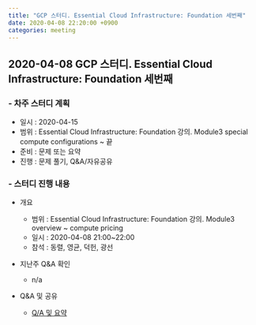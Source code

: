 ```yaml
---
title: "GCP 스터디. Essential Cloud Infrastructure: Foundation 세번째"
date: 2020-04-08 22:20:00 +0900
categories: meeting
---
```


## 2020-04-08 GCP 스터디. Essential Cloud Infrastructure: Foundation 세번째

### - 차주 스터디 계획
  - 일시 : 2020-04-15
  - 범위 : Essential Cloud Infrastructure: Foundation 강의. Module3 special compute configurations ~ 끝
  - 준비 : 문제 또는 요약
  - 진행 : 문제 풀기, Q&A/자유공유

### - 스터디 진행 내용

- 개요
  - 범위 : Essential Cloud Infrastructure: Foundation 강의. Module3 overview ~ compute pricing
  - 일시 : 2020-04-08 21:00~22:00
  - 참석 : 동렬, 영균, 덕헌, 광선

- 지난주 Q&A 확인
  - n/a

- Q&A 및 공유
  - [Q/A 및 요약](https://github.com/bda-study/bda-study.github.io/blob/master/contents/2020-04-08-QnA_Essential_Cloud_Infrastructure_Foundation_003.md)

